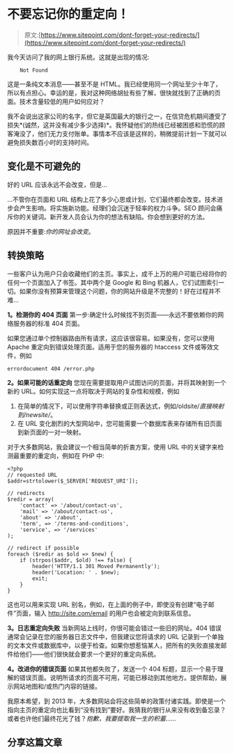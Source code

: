 # 不要忘记你的重定向！

> 原文:[https://www.sitepoint.com/dont-forget-your-redirects/](https://www.sitepoint.com/dont-forget-your-redirects/)

我今天访问了我的网上银行系统。这就是出现的情况:

```
	Not Found

```

这是一条纯文本消息——甚至不是 HTML。我已经使用同一个网址至少十年了，所以有点担心。幸运的是，我对这种网络胡扯有些了解，很快就找到了正确的页面。技术含量较低的用户如何应对？

我不会说出这家公司的名字，但它是英国最大的银行之一，在信贷危机期间遭受了损失*(诚然，这并没有减少多少选择)*。我怀疑他们的热线已经被困惑和恐慌的顾客淹没了，他们无力支付账单。事情本不应该是这样的，稍微提前计划一下就可以避免损失数百小时的支持时间。

## 变化是不可避免的

好的 URL 应该永远不会改变，但是…

…不管你在页面和 URL 结构上花了多少心思或计划，它们最终都会改变。技术进步会产生影响。将实施新功能。经理们会沉迷于轻率的权力斗争。SEO 顾问会痛斥你的关键词。新开发人员会认为你的想法有缺陷。你会想到更好的方法。

原因并不重要:*你的网址会改变*。

## 转换策略

一些客户认为用户只会收藏他们的主页。事实上，成千上万的用户可能已经将你的任何一个页面加入了书签。其中两个是 Google 和 Bing 机器人，它们试图索引一切。如果你没有预算来管理这个问题，你的网站升级是不完整的！好在过程并不难…

**1。检测你的 404 页面**
第一步:确定什么时候找不到页面——永远不要依赖你的网络服务器的标准 404 页面。

如果您通过单个控制器路由所有请求，这应该很容易。如果没有，您可以使用 Apache 重定向到错误处理页面。适用于您的服务器的 htaccess 文件或等效文件，例如

```
errordocument 404 /error.php
```

**2。如果可能的话重定向**
您现在需要提取用户试图访问的页面，并将其映射到一个新的 URL。如何实现这一点将取决于网站的复杂性和规模，例如

1.  在简单的情况下，可以使用字符串替换或正则表达式，例如/oldsite/*直接映射到/newsite/*。
2.  在 URL 变化剧烈的大型网站中，您可能需要一个数据库表来存储所有旧页面到新页面的一对一映射。

对于大多数网站，我会建议一个相当简单的折衷方案，使用 URL 中的关键字来检测最重要的重定向，例如在 PHP 中:

```
<?php
// requested URL
$addr=strtolower($_SERVER['REQUEST_URI']);

// redirects
$redir = array(
	'contact' => '/about/contact-us',
	'mail' => '/about/contact-us',
	'about' => '/about',
	'term', => '/terms-and-conditions',
	'service', => '/services'
);

// redirect if possible
foreach ($redir as $old => $new) {
	if (strpos($addr, $old) !== false) {
		header('HTTP/1.1 301 Moved Permanently');
		header('Location: ' . $new);
		exit;
	}
}
```

这也可以用来实现 URL 别名，例如，在上面的例子中，即使没有创建“电子邮件”页面，输入 http://site.com/email 的用户也会被定向到联系信息。

**3。日志重定向失败**
当新网站上线时，你很可能会错过一些旧的网址。404 错误通常会记录在您的服务器日志文件中，但我建议您将请求的 URL 记录到一个单独的文本文件或数据库中，以便于检查。如果你想惹恼某人，把所有的失败直接发邮件给他们——他们很快就会要求一个更好的重定向系统。

**4。改进你的错误页面**
如果其他都失败了，发送一个 404 标题，显示一个易于理解的错误页面。说明所请求的页面不可用，可能已移动到其他地方。提供帮助，展示网站地图和/或热门内容的链接。

我原本希望，到 2013 年，大多数网站会将这些简单的政策付诸实践。即使是一个指向主页的重定向也比看到“没有找到”要好。我猜我的银行从来没有收到备忘录？或者也许他们最终花光了钱？*抱歉，我要提取我一生的积蓄……*

## 分享这篇文章